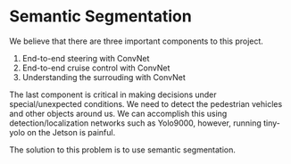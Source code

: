 # Semantic Segmentation
We believe that there are three important components to this project. 
1. End-to-end steering with ConvNet
2. End-to-end cruise control with ConvNet
3. Understanding the surrouding with ConvNet

The last component is critical in making decisions under special/unexpected conditions. We need to detect the pedestrian
vehicles and other objects around us. We can accomplish this using detection/localization networks such as Yolo9000, however,
running tiny-yolo on the Jetson is painful. 

The solution to this problem is to use semantic segmentation. 